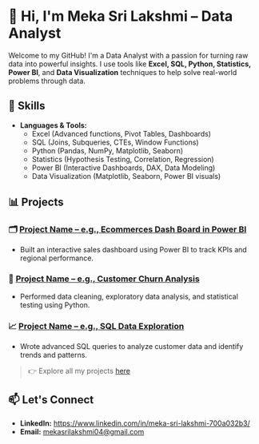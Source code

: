 # 👋 Hi, I'm Meka Sri Lakshmi  – Data Analyst

Welcome to my GitHub! I'm a Data Analyst with a passion for turning raw data into powerful insights. I use tools like **Excel, SQL, Python, Statistics, Power BI**, and **Data Visualization** techniques to help solve real-world problems through data.

## 🔧 Skills

- **Languages & Tools:**  
  - Excel (Advanced functions, Pivot Tables, Dashboards)  
  - SQL (Joins, Subqueries, CTEs, Window Functions)  
  - Python (Pandas, NumPy, Matplotlib, Seaborn)  
  - Statistics (Hypothesis Testing, Correlation, Regression)  
  - Power BI (Interactive Dashboards, DAX, Data Modeling)  
  - Data Visualization (Matplotlib, Seaborn, Power BI visuals)

## 📊 Projects

### 🗂️ [Project Name – e.g., Ecommerces Dash Board  in Power BI](GitHubRepoLink)
- Built an interactive sales dashboard using Power BI to track KPIs and regional performance.

### 🐍 [Project Name – e.g., Customer Churn Analysis](GitHubRepoLink)
- Performed data cleaning, exploratory data analysis, and statistical testing using Python.

### 📈 [Project Name – e.g., SQL Data Exploration](GitHubRepoLink)
- Wrote advanced SQL queries to analyze customer data and identify trends and patterns.

> 👉 Explore all my projects [here](https://github.com/yourusername?tab=repositories)

## 📫 Let's Connect
- **LinkedIn:** https://www.linkedin.com/in/meka-sri-lakshmi-700a032b3/
- **Email:** mekasrilakshmi04@gmail.com


